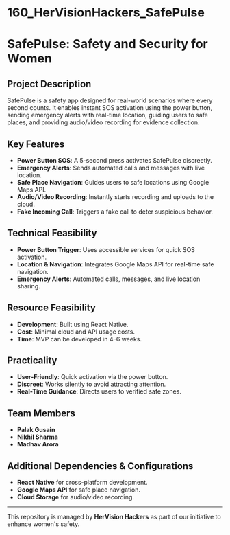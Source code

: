 # 160_HerVisionHackers_SafePulse
# SafePulse: Safety and Security for Women  

## **Project Description**  
SafePulse is a safety app designed for real-world scenarios where every second counts. It enables instant SOS activation using the power button, sending emergency alerts with real-time location, guiding users to safe places, and providing audio/video recording for evidence collection.  

## **Key Features**  
- **Power Button SOS**: A 5-second press activates SafePulse discreetly.  
- **Emergency Alerts**: Sends automated calls and messages with live location.  
- **Safe Place Navigation**: Guides users to safe locations using Google Maps API.  
- **Audio/Video Recording**: Instantly starts recording and uploads to the cloud.  
- **Fake Incoming Call**: Triggers a fake call to deter suspicious behavior.  

## **Technical Feasibility**  
- **Power Button Trigger**: Uses accessible services for quick SOS activation.  
- **Location & Navigation**: Integrates Google Maps API for real-time safe navigation.  
- **Emergency Alerts**: Automated calls, messages, and live location sharing.  

## **Resource Feasibility**  
- **Development**: Built using React Native.  
- **Cost**: Minimal cloud and API usage costs.  
- **Time**: MVP can be developed in 4–6 weeks.  

## **Practicality**  
- **User-Friendly**: Quick activation via the power button.  
- **Discreet**: Works silently to avoid attracting attention.  
- **Real-Time Guidance**: Directs users to verified safe zones.  

## **Team Members**  
- **Palak Gusain**  
- **Nikhil Sharma**  
- **Madhav Arora**  

## **Additional Dependencies & Configurations**  
- **React Native** for cross-platform development.  
- **Google Maps API** for safe place navigation.  
- **Cloud Storage** for audio/video recording.  

---

This repository is managed by **HerVision Hackers** as part of our initiative to enhance women's safety. 

